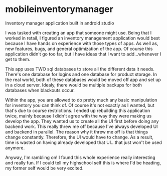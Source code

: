 # mobileinventorymanager
Inventory manager application built in android studio

I was tasked with creating an app that someone might use. Being that I worked in retail, I figured an inventory management application would best because I have hands on experience with
those types of apps. As well as, new features, bugs, and general optimization of the app. Of course this application didn't go too far, but I have ideas that I want to add...whenever I get to them.

This app uses TWO sql databases to store all the different data it needs. There's one database for logins and one database for product storage. In the real world, both of these databases
would be moved off app and set up in a cloud server. Idealy, there would be multiple backups for both databases when blackouts occur. 

Within the app, you are allowed to do pretty much any basic manipulation for inventory you can think of. Of course it's not exactly as I wanted, but that's due to course restrictions. 
I ended up rebuilding this application twice, mainly because I didn't agree with the way they were making us develop the app. They wanted us to create all the UI first before doing any
backend work. This really threw me off because I've always developed UI and backend in parallel. The reason why it threw me off is that things change constantly. Therefore, the UI would
have to change. As a result, time is wasted on having already developed that UI...that just won't be used anymore. 

Anyway, I'm rambling on! I found this whole experience really interesting and really fun. If I could tell my highschool self this is where I'd be heading, my former self would be 
very excited. 
